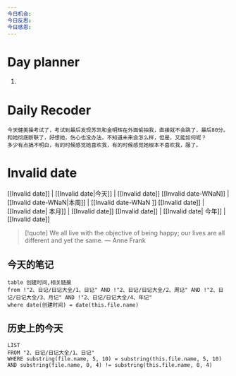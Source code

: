 ```yaml
---
今日机会: 
今日反思: 
今日感恩:
---
```

# Day planner
1. 

# Daily Recoder
``` text
今天健美操考试了，考试到最后发现苏凯和金明辉在外面偷拍我，直接就不会跳了，最后80分。
和她彻底断联了，好想她，伤心也没办法，不知道未来会怎么样，但是，又能如何呢？
多少有点搞不明白，有的时候感觉她喜欢我，有的时候感觉她根本不喜欢我，服了。
```


# Invalid date

[[Invalid date]]  | [[Invalid date|今天]] |  [[Invalid date]]
[[Invalid date-WNaN]] | [[Invalid date-WNaN|本周]] |  [[Invalid date-WNaN ]]
[[Invalid date]] | [[Invalid date| 本月]] | [[Invalid date]]
[[Invalid date]] | [[Invalid date| 今年]]  | [[Invalid date]]

> [!quote] We all live with the objective of being happy; our lives are all different and yet the same.
> — Anne Frank

## 今天的笔记
```dataview
table 创建时间,相关链接
from !"2、日记/日记大全/1、日记" AND !"2、日记/日记大全/2、周记" AND !"2、日记/日记大全/3、月记" AND !"2、日记/日记大全/4、年记"
where date(创建时间) = date(this.file.name) 
```

## 历史上的今天
```dataview
LIST
FROM "2、日记/日记大全/1、日记" 
WHERE substring(file.name, 5, 10) = substring(this.file.name, 5, 10) AND substring(file.name, 0, 4) != substring(this.file.name, 0, 4)

```